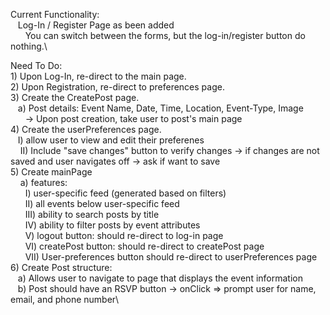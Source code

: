 Current Functionality:\
    &nbsp;&nbsp;&nbsp;Log-In / Register Page as been added\
        &nbsp;&nbsp;&nbsp;&nbsp;&nbsp;&nbsp;You can switch between the forms, but the log-in/register button do nothing.\

Need To Do:\
    1) Upon Log-In, re-direct to the main page.\
    2) Upon Registration, re-direct to preferences page.\
    3) Create the CreatePost page.\
        &nbsp;&nbsp;&nbsp;a) Post details: Event Name, Date, Time, Location, Event-Type, Image\
            &nbsp;&nbsp;&nbsp;&nbsp;&nbsp;&nbsp;-> Upon post creation, take user to post's main page\
    4) Create the userPreferences page.\
        &nbsp;&nbsp;&nbsp;I) allow user to view and edit their preferenes\
       &nbsp;&nbsp; &nbsp;II) Include "save changes" button to verify changes -> if changes are not saved and user navigates off -> ask if want to save\
    5) Create mainPage\
       &nbsp;&nbsp; &nbsp;a) features: \
        &nbsp;&nbsp;&nbsp;&nbsp;&nbsp;&nbsp;I) user-specific feed (generated based on filters)\
        &nbsp;&nbsp;&nbsp;&nbsp;&nbsp;&nbsp;II) all events below user-specific feed\
        &nbsp;&nbsp;&nbsp;&nbsp;&nbsp;&nbsp;III) ability to search posts by title\
        &nbsp;&nbsp;&nbsp;&nbsp;&nbsp;&nbsp;IV) ability to filter posts by event attributes\
        &nbsp;&nbsp;&nbsp;&nbsp;&nbsp;&nbsp;V) logout button: should re-direct to log-in page\
        &nbsp;&nbsp;&nbsp;&nbsp;&nbsp;&nbsp;VI) createPost button: should re-direct to createPost page\
        &nbsp;&nbsp;&nbsp;&nbsp;&nbsp;&nbsp;VII) User-preferences button should re-direct to userPreferences page\
    6) Create Post structure:\
        &nbsp;&nbsp;&nbsp;a) Allows user to navigate to page that displays the event information\
        &nbsp;&nbsp;&nbsp;b) Post should have an RSVP button -> onClick => prompt user for name, email, and phone number\
              
